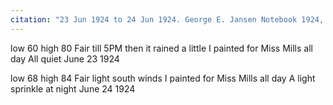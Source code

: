 ```yaml
---
citation: "23 Jun 1924 to 24 Jun 1924. George E. Jansen Notebook 1924, Tompkins County History Center."
---
```


low 60 high 80  Fair till 5PM then it rained a little  I painted for Miss Mills all day  All quiet
June 23 1924

low 68 high 84  Fair light south winds  I painted for Miss Mills all day  A light sprinkle at night
June 24 1924

